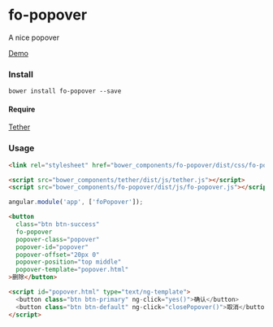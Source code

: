 # fo-popover
A nice popover

[Demo](http://fo.popover.mipinr.com  )

### Install

```
bower install fo-popover --save
```

#### Require

[Tether](https://github.com/HubSpot/tether)

### Usage

``` html
<link rel="stylesheet" href="bower_components/fo-popover/dist/css/fo-popover.css" />

<script src="bower_components/tether/dist/js/tether.js"></script>
<script src="bower_components/fo-popover/dist/js/fo-popover.js"></script>

```

```js
angular.module('app', ['foPopover']);
```

``` html
<button
  class="btn btn-success"
  fo-popover
  popover-class="popover"
  popover-id="popover"
  popover-offset="20px 0"
  popover-position="top middle"
  popover-template="popover.html"
>删除</button>

<script id="popover.html" type="text/ng-template">
  <button class="btn btn-primary" ng-click="yes()">确认</button>
  <button class="btn btn-default" ng-click="closePopover()">取消</button>
</script>

```
